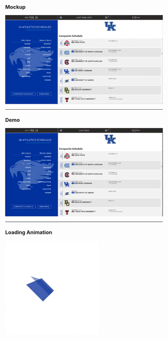 ### Mockup
![Mockup](intuiface_athletic-schedules-800x450.png)

---

### Demo
![Usage demo](athletics-schedule-usage.gif)

---

### Loading Animation
![Loading animation](athletics-loading-animation.gif)
